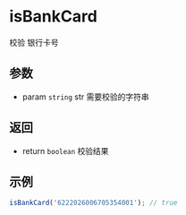 # isBankCard

校验 银行卡号

## 参数

- param `string` str 需要校验的字符串

## 返回

- return `boolean` 校验结果

## 示例

```js
isBankCard('6222026006705354001'); // true
```
